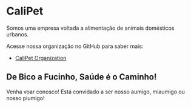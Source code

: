 # CaliPet

Somos uma empresa voltada a alimentação de animais domésticos urbanos.

Acesse nossa organização no GitHub para saber mais:

- [CaliPet Organization](https://github.com/CaliPet)

## De Bico a Fucinho, Saúde é o Caminho!

Venha voar conosco! Está convidado a ser nosso aumigo, miaumigo ou nosso piumigo!